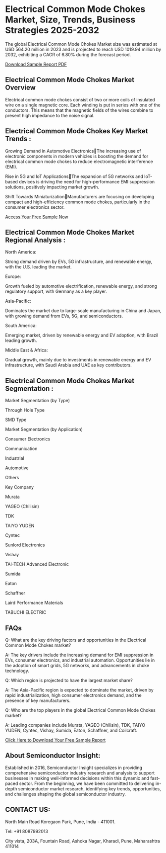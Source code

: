 <h1>Electrical Common Mode Chokes Market, Size, Trends, Business Strategies 2025-2032</h1>

The global Electrical Common Mode Chokes Market size was estimated at USD 564.20 million in 2023 and is projected to reach USD 1019.94 million by 2032, exhibiting a CAGR of 6.80% during the forecast period.

[Download Sample Report PDF ](https://semiconductorinsight.com/download-sample-report/?product_id=77040)

<h2>Electrical Common Mode Chokes Market Overview</h2>

Electrical common mode chokes consist of two or more coils of insulated wire on a single magnetic core. Each winding is put in series with one of the conductors. This means that the magnetic fields of the wires combine to present high impedance to the noise signal.

<h2>Electrical Common Mode Chokes Key Market Trends  :</h2>

Growing Demand in Automotive ElectronicsThe increasing use of electronic components in modern vehicles is boosting the demand for electrical common mode chokes to reduce electromagnetic interference (EMI).

Rise in 5G and IoT ApplicationsThe expansion of 5G networks and IoT-based devices is driving the need for high-performance EMI suppression solutions, positively impacting market growth.

Shift Towards MiniaturizationManufacturers are focusing on developing compact and high-efficiency common mode chokes, particularly in the consumer electronics sector.

[Access Your Free Sample Now](https://semiconductorinsight.com/report/electrical-common-mode-chokes-market/)

<h2>Electrical Common Mode Chokes Market Regional Analysis :</h2>

North America:

Strong demand driven by EVs, 5G infrastructure, and renewable energy, with the U.S. leading the market.

Europe:

Growth fueled by automotive electrification, renewable energy, and strong regulatory support, with Germany as a key player.

Asia-Pacific:

Dominates the market due to large-scale manufacturing in China and Japan, with growing demand from EVs, 5G, and semiconductors.

South America:

Emerging market, driven by renewable energy and EV adoption, with Brazil leading growth.

Middle East & Africa:

Gradual growth, mainly due to investments in renewable energy and EV infrastructure, with Saudi Arabia and UAE as key contributors.

<h2>Electrical Common Mode Chokes Market Segmentation :</h2>

Market Segmentation (by Type)

Through Hole Type

SMD Type

Market Segmentation (by Application)

Consumer Electronics

Communication

Industrial

Automotive

Others

Key Company

Murata

YAGEO (Chilisin)

TDK

TAIYO YUDEN

Cyntec

Sunlord Electronics

Vishay

TAI-TECH Advanced Electronic

Sumida

Eaton

Schaffner

Laird Performance Materials

TABUCHI ELECTRIC

<h2>FAQs</h2>

Q: What are the key driving factors and opportunities in the Electrical Common Mode Chokes market?

A: The key drivers include the increasing demand for EMI suppression in EVs, consumer electronics, and industrial automation. Opportunities lie in the adoption of smart grids, 5G networks, and advancements in choke technology.

Q: Which region is projected to have the largest market share?

A: The Asia-Pacific region is expected to dominate the market, driven by rapid industrialization, high consumer electronics demand, and the presence of key manufacturers.

Q: Who are the top players in the global Electrical Common Mode Chokes market?

A: Leading companies include Murata, YAGEO (Chilisin), TDK, TAIYO YUDEN, Cyntec, Vishay, Sumida, Eaton, Schaffner, and Coilcraft.

[Click Here to Download Your Free Sample Report ](https://semiconductorinsight.com/download-sample-report/?product_id=77040)

<h2>About Semiconductor Insight:</h2>

Established in 2016, Semiconductor Insight specializes in providing comprehensive semiconductor industry research and analysis to support businesses in making well-informed decisions within this dynamic and fast-paced sector. From the beginning, we have been committed to delivering in-depth semiconductor market research, identifying key trends, opportunities, and challenges shaping the global semiconductor industry.

<h2>CONTACT US:</h2>

North Main Road Koregaon Park, Pune, India - 411001.

Tel: +91 8087992013

City vista, 203A, Fountain Road, Ashoka Nagar, Kharadi, Pune, Maharashtra 411014
